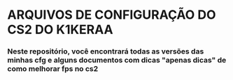 # ARQUIVOS DE CONFIGURAÇÃO DO CS2 DO K1KERAA

### Neste repositório, você encontrará todas as versões das minhas cfg e alguns documentos com dicas "apenas dicas" de como melhorar fps no cs2   


